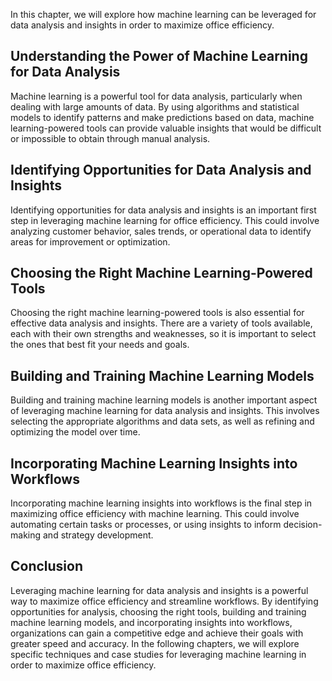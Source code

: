 
In this chapter, we will explore how machine learning can be leveraged for data analysis and insights in order to maximize office efficiency.

Understanding the Power of Machine Learning for Data Analysis
-------------------------------------------------------------

Machine learning is a powerful tool for data analysis, particularly when dealing with large amounts of data. By using algorithms and statistical models to identify patterns and make predictions based on data, machine learning-powered tools can provide valuable insights that would be difficult or impossible to obtain through manual analysis.

Identifying Opportunities for Data Analysis and Insights
--------------------------------------------------------

Identifying opportunities for data analysis and insights is an important first step in leveraging machine learning for office efficiency. This could involve analyzing customer behavior, sales trends, or operational data to identify areas for improvement or optimization.

Choosing the Right Machine Learning-Powered Tools
-------------------------------------------------

Choosing the right machine learning-powered tools is also essential for effective data analysis and insights. There are a variety of tools available, each with their own strengths and weaknesses, so it is important to select the ones that best fit your needs and goals.

Building and Training Machine Learning Models
---------------------------------------------

Building and training machine learning models is another important aspect of leveraging machine learning for data analysis and insights. This involves selecting the appropriate algorithms and data sets, as well as refining and optimizing the model over time.

Incorporating Machine Learning Insights into Workflows
------------------------------------------------------

Incorporating machine learning insights into workflows is the final step in maximizing office efficiency with machine learning. This could involve automating certain tasks or processes, or using insights to inform decision-making and strategy development.

Conclusion
----------

Leveraging machine learning for data analysis and insights is a powerful way to maximize office efficiency and streamline workflows. By identifying opportunities for analysis, choosing the right tools, building and training machine learning models, and incorporating insights into workflows, organizations can gain a competitive edge and achieve their goals with greater speed and accuracy. In the following chapters, we will explore specific techniques and case studies for leveraging machine learning in order to maximize office efficiency.
